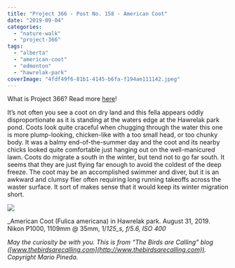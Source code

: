 ```yaml
---
title: "Project 366 - Post No. 158 - American Coot"
date: "2019-09-04"
categories: 
  - "nature-walk"
  - "project-366"
tags: 
  - "alberta"
  - "american-coot"
  - "edmonton"
  - "hawrelak-park"
coverImage: "4fdf49f6-81b1-4145-b6fa-f194ae111142.jpeg"
---
```


What is Project 366? Read more [here](https://thebirdsarecalling.com/2019/03/29/project-366/)!

It’s not often you see a coot on dry land and this fella appears oddly disproportionate as it is standing at the waters edge at the Hawrelak park pond. Coots look quite craceful when chugging through the water this one is more plump-looking, chicken-like with a too small head, or too chunky body. It was a balmy end-of-the-summer day and the coot and its nearby chicks looked quite comfortable just hanging out on the well-manicured lawn. Coots do migrate a south in the winter, but tend not to go far south. It seems that they are just flying far enough to avoid the coldest of the deep freeze. The coot may be an accomplished swimmer and diver, but it is an awkward and clumsy flier often requiring long running takeoffs across the waster surface. It sort of makes sense that it would keep its winter migration short.

![](https://thebirdsarecallingandimustgo.files.wordpress.com/2019/09/4fdf49f6-81b1-4145-b6fa-f194ae111142.jpeg?w=1024)

_American Coot (Fulica americana) in Hawrelak park. August 31, 2019. Nikon P1000, 1109mm @ 35mm, 1/_125_s, f/5.6, ISO 400_

_May the curiosity be with you. This is from “The Birds are Calling” blog ([www.thebirdsarecalling.com](http://www.thebirdsarecalling.com)). Copyright Mario Pineda._
